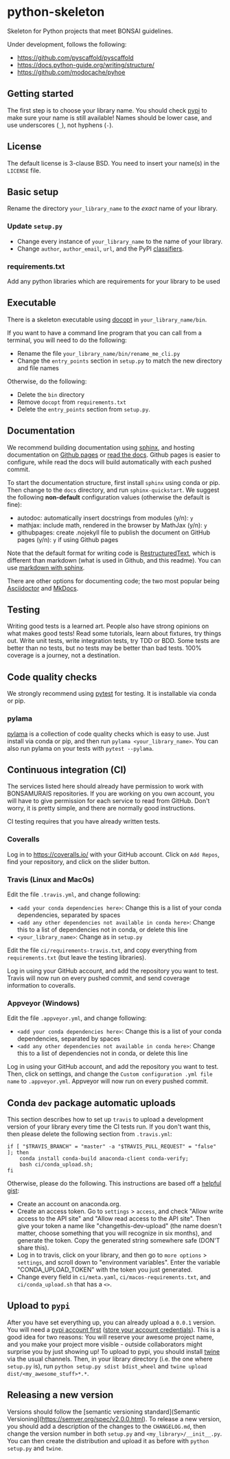 # python-skeleton

Skeleton for Python projects that meet BONSAI guidelines.

Under development, follows the following:

* https://github.com/pyscaffold/pyscaffold
* https://docs.python-guide.org/writing/structure/
* https://github.com/modocache/pyhoe

## Getting started

The first step is to choose your library name. You should check [pypi](https://pypi.org/) to make sure your name is still available! Names should be lower case, and use underscores (`_`), not hyphens (`-`).

## License

The default license is 3-clause BSD. You need to insert your name(s) in the `LICENSE` file.

## Basic setup

Rename the directory `your_library_name` to the *exact* name of your library.

### Update `setup.py`

* Change every instance of `your_library_name` to the name of your library.
* Change `author`, `author_email`, `url`, and the PyPI [classifiers](https://pypi.org/pypi?%3Aaction=list_classifiers).

### requirements.txt

Add any python libraries which are requirements for your library to be used

## Executable

There is a skeleton executable using [docopt](http://docopt.org/) in `your_library_name/bin`.

If you want to have a command line program that you can call from a terminal, you will need to do the following:

* Rename the file `your_library_name/bin/rename_me_cli.py`
* Change the `entry_points` section in `setup.py` to match the new directory and file names

Otherwise, do the following:

* Delete the `bin` directory
* Remove `docopt` from `requirements.txt`
* Delete the `entry_points` section from `setup.py`.

## Documentation

We recommend building documentation using [sphinx](http://www.sphinx-doc.org/en/master/), and hosting documentation on [Github pages](https://pages.github.com/) or [read the docs](https://readthedocs.org/). Github pages is easier to configure, while read the docs will build automatically with each pushed commit.

To start the documentation structure, first install `sphinx` using conda or pip. Then change to the `docs` directory, and run `sphinx-quickstart`. We suggest the following **non-default** configuration values (otherwise the default is fine):

* autodoc: automatically insert docstrings from modules (y/n): `y`
* mathjax: include math, rendered in the browser by MathJax (y/n): `y`
* githubpages: create .nojekyll file to publish the document on GitHub pages (y/n): `y` if using Github pages

Note that the default format for writing code is [RestructuredText](http://docutils.sourceforge.net/rst.html), which is different than markdown (what is used in Github, and this readme). You can use [markdown with sphinx](https://www.sphinx-doc.org/en/master/usage/markdown.html).

There are other options for documenting code; the two most popular being [Asciidoctor](https://asciidoctor.org/) and [MkDocs](https://www.mkdocs.org/).

## Testing

Writing good tests is a learned art. People also have strong opinions on what makes good tests! Read some tutorials, learn about fixtures, try things out. Write unit tests, write integration tests, try TDD or BDD. Some tests are better than no tests, but no tests may be better than bad tests. 100% coverage is a journey, not a destination.

## Code quality checks

We strongly recommend using [pytest](https://docs.pytest.org/en/latest/) for testing. It is installable via conda or pip.

### pylama

[pylama](https://github.com/klen/pylama) is a collection of code quality checks which is easy to use. Just install via conda or pip, and then run `pylama <your_library_name>`. You can also run pylama on your tests with `pytest --pylama`.

## Continuous integration (CI)

The services listed here should already have permission to work with BONSAMURAIS repositories. If you are working on you own account, you will have to give permission for each service to read from GitHub. Don't worry, it is pretty simple, and there are normally good instructions.

CI testing requires that you have already written tests.

### Coveralls

Log in to https://coveralls.io/ with your GitHub account. Click on `Add Repos`, find your repository, and click on the slider button.

### Travis (Linux and MacOs)

Edit the file `.travis.yml`, and change following:

* `<add your conda dependencies here>`: Change this is a list of your conda dependencies, separated by spaces
* `<add any other dependencies not available in conda here>`: Change this to a list of dependencies not in conda, or delete this line
* `<your_library_name>`: Change as in `setup.py`

Edit the file `ci/requirements-travis.txt`, and copy everything from `requirements.txt` (but leave the testing libraries).

Log in using your GitHub account, and add the repository you want to test. Travis will now run on every pushed commit, and send coverage information to coveralls.

### Appveyor (Windows)

Edit the file `.appveyor.yml`, and change following:

* `<add your conda dependencies here>`: Change this is a list of your conda dependencies, separated by spaces
* `<add any other dependencies not available in conda here>`: Change this to a list of dependencies not in conda, or delete this line

Log in using your GitHub account, and add the repository you want to test. Then, click on settings, and change the `Custom configuration .yml file name` to `.appveyor.yml`. Appveyor will now run on every pushed commit.

## Conda `dev` package automatic uploads

This section describes how to set up `travis` to upload a development version of your library every time the CI tests run. If you don't want this, then please delete the following section from `.travis.yml`:

    if [ "$TRAVIS_BRANCH" = "master" -a "$TRAVIS_PULL_REQUEST" = "false" ]; then
        conda install conda-build anaconda-client conda-verify;
        bash ci/conda_upload.sh;
    fi

Otherwise, please do the following. This instructions are based off a [helpful gist](https://gist.github.com/zshaheen/fe76d1507839ed6fbfbccef6b9c13ed9):

* Create an account on anaconda.org.
* Create an access token. Go to `settings` > `access`, and check "Allow write access to the API site" and "Allow read access to the API site". Then give your token a name like "changethis-dev-upload" (the name doesn't matter, choose something that you will recognize in six months), and generate the token. Copy the generated string somewhere safe (DON'T share this).
* Log in to travis, click on your library, and then go to `more options` >  `settings`, and scroll down to "environment variables". Enter the variable "CONDA_UPLOAD_TOKEN" with the token you just generated.
* Change every field in `ci/meta.yaml`, `ci/macos-requirements.txt`, and `ci/conda_upload.sh` that has a `<>`.

## Upload to `pypi`

After you have set everything up, you can already upload a `0.0.1` version. You will need a [pypi account first](https://pypi.org/) ([store your account credentials](https://docs.python.org/3.7/distutils/packageindex.html#pypirc)). This is a good idea for two reasons: You will reserve your awesome project name, and you make your project more visible - outside collaborators might surprise you by just showing up! To upload to pypi, you should install [twine](https://github.com/pypa/twine) via the usual channels. Then, in your library directory (i.e. the one where `setup.py` is), run `python setup.py sdist bdist_wheel` and `twine upload dist/<my_awesome_stuff>*.*`.

## Releasing a new version

Versions should follow the [semantic versioning standard](Semantic Versioning](https://semver.org/spec/v2.0.0.html). To release a new version, you should add a description of the changes to the `CHANGELOG.md`, then change the version number in both `setup.py` and `<my_library>/__init__.py`. You can then create the distribution and upload it as before with `python setup.py` and `twine`.
